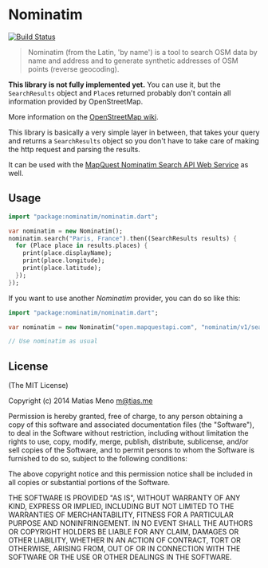 # Nominatim

[![Build Status](https://drone.io/github.com/enyo/nominatim/status.png)](https://drone.io/github.com/enyo/nominatim/latest)

> Nominatim (from the Latin, 'by name') is a tool to search OSM data by name
> and address and to generate synthetic addresses of OSM points (reverse geocoding).


**This library is not fully implemented yet.** You can use it, but the `SearchResults` object and `Place`s returned
probably don't contain all information provided by OpenStreetMap.

More information on the [OpenStreetMap wiki](http://wiki.openstreetmap.org/wiki/Nominatim).


This library is basically a very simple layer in between, that takes your query and
returns a `SearchResults` object so you don't have to take care of making the http
request and parsing the results.


It can be used with the [MapQuest Nominatim Search API Web Service](http://developer.mapquest.com/web/products/open/nominatim) as well.


## Usage


```dart
import "package:nominatim/nominatim.dart";

var nominatim = new Nominatim();
nominatim.search("Paris, France").then((SearchResults results) {
  for (Place place in results.places) {
    print(place.displayName);
    print(place.longitude);
    print(place.latitude);
  });
});
```

If you want to use another *Nominatim* provider, you can do so like this:

```dart
import "package:nominatim/nominatim.dart";

var nominatim = new Nominatim("open.mapquestapi.com", "nominatim/v1/search.php", "nominatim/v1/reverse.php");

// Use nominatim as usual
```


## License

(The MIT License)

Copyright (c) 2014 Matias Meno <m@tias.me>

Permission is hereby granted, free of charge, to any person obtaining a copy of this software and associated documentation files (the "Software"), to deal in the Software without restriction, including without limitation the rights to use, copy, modify, merge, publish, distribute, sublicense, and/or sell copies of the Software, and to permit persons to whom the Software is furnished to do so, subject to the following conditions:

The above copyright notice and this permission notice shall be included in all copies or substantial portions of the Software.

THE SOFTWARE IS PROVIDED "AS IS", WITHOUT WARRANTY OF ANY KIND, EXPRESS OR IMPLIED, INCLUDING BUT NOT LIMITED TO THE WARRANTIES OF MERCHANTABILITY, FITNESS FOR A PARTICULAR PURPOSE AND NONINFRINGEMENT. IN NO EVENT SHALL THE AUTHORS OR COPYRIGHT HOLDERS BE LIABLE FOR ANY CLAIM, DAMAGES OR OTHER LIABILITY, WHETHER IN AN ACTION OF CONTRACT, TORT OR OTHERWISE, ARISING FROM, OUT OF OR IN CONNECTION WITH THE SOFTWARE OR THE USE OR OTHER DEALINGS IN THE SOFTWARE.